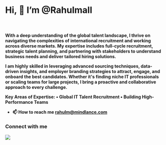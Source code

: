  <h1> Hi, 👋 I’m @Rahulmall</h1> <br/>
 
 <h4> With a deep understanding of the global talent landscape, I thrive on navigating the complexities of international recruitment and working across diverse markets. My expertise includes full-cycle recruitment, strategic talent planning, and partnering with stakeholders to understand business needs and deliver tailored hiring solutions.

I am highly skilled in leveraging advanced sourcing techniques, data-driven insights, and employer branding strategies to attract, engage, and onboard the best candidates. Whether it's finding niche IT professionals or scaling teams for large projects, I bring a proactive and collaborative approach to every challenge.

Key Areas of Expertise:
• Global IT Talent Recruitment
• Building High-Performance Teams
- 📫 How to reach me rahulm@mindlance.com

 <h3>Connect with me</h3>
<a href="https://www.linkedin.com/in/rahulrameshmall?lipi=urn%3Ali%3Apage%3Ad_flagship3_profile_view_base_contact_details%3BFcTNQxtqTdiWcUVdeR4DSA%3D%3D" target="_blank"> <img src="https://img.shields.io/badge/LinkedIn-0077B5?style=for-the-badge&logo=linkedin&logoColor=white"/></a>
 


<!---
Rahulmall/Rahulmall is a ✨ special ✨ repository because its `README.md` (this file) appears on your GitHub profile.
You can click the Preview link to take a look at your changes.
---

